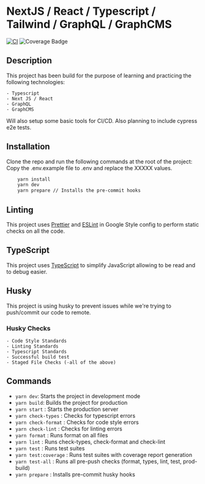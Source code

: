 # NextJS / React / Typescript / Tailwind / GraphQL / GraphCMS

[![CI](https://github.com/teofanis/next-ts-graphql-blog/actions/workflows/ci.yml/badge.svg)](https://github.com/teofanis/next-ts-graphql-blog/actions/workflows/ci.yml)
![Coverage Badge](https://img.shields.io/endpoint?url=https://gist.githubusercontent.com/teofanis/5734448c5f2e10915c1d4e45ad04dd25/raw/next-ts-graphql-blog_test_coverage.json)

## Description

This project has been build for the purpose of learning and practicing the following technologies:

    - Typescript
    - Next JS / React
    - GraphQL
    - GraphCMS

Will also setup some basic tools for CI/CD.
Also planning to include cypress e2e tests.

## Installation

Clone the repo and run the following commands at the root of the project:
Copy the .env.example file to .env and replace the XXXXX values.

```bash
    yarn install
    yarn dev
    yarn prepare // Installs the pre-commit hooks
```

## Linting

This project uses [Prettier](https://prettier.io/) and [ESLint](https://eslint.org/) in Google Style config to perform static checks on all the code.

## TypeScript

This project uses [TypeScript](https://www.typescriptlang.org/) to simplify JavaScript allowing to be read and to debug easier.

## Husky

This project is using husky to prevent issues while we're trying to push/commit our code to remote.

### Husky Checks

    - Code Style Standards
    - Linting Standards
    - Typescript Standards
    - Successful build test
    - Staged File Checks (-all of the above)

## Commands

- `yarn dev`: Starts the project in development mode
- `yarn build`: Builds the project for production
- `yarn start` : Starts the production server
- `yarn check-types` : Checks for typescript errors
- `yarn check-format` : Checks for code style errors
- `yarn check-lint` : Checks for linting errors
- `yarn format` : Runs format on all files
- `yarn lint` : Runs check-types, check-format and check-lint
- `yarn test` : Runs test suites
- `yarn test:coverage` : Runs test suites with coverage report generation
- `yarn test-all` : Runs all pre-push checks (format, types, lint, test, prod-build)
- `yarn prepare` : Installs pre-commit husky hooks
